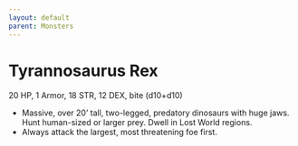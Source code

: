 ```yaml
---
layout: default
parent: Monsters
---
```

# Tyrannosaurus Rex

20 HP, 1 Armor, 18 STR, 12 DEX, bite (d10+d10)

-   Massive, over 20’ tall, two-legged, predatory dinosaurs with huge
    jaws. Hunt human-sized or larger prey. Dwell in Lost World regions.
-   Always attack the largest, most threatening foe first.

